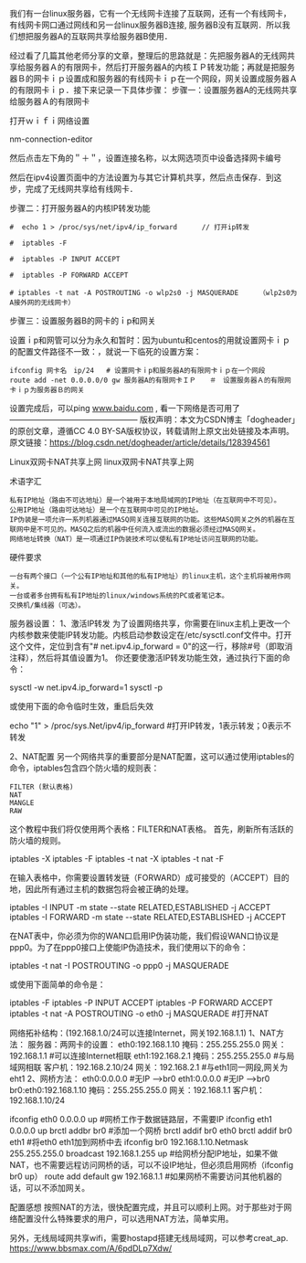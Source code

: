 我们有一台linux服务器，它有一个无线网卡连接了互联网，还有一个有线网卡，有线网卡网口通过网线和另一台linux服务器B连接, 服务器B没有互联网．所以我们想把服务器A的互联网共享给服务器B使用．

经过看了几篇其他老师分享的文章，整理后的思路就是：先把服务器A的无线网共享给服务器Ａ的有限网卡，然后打开服务器A的内核ＩＰ转发功能；再就是把服务器Ｂ的网卡ｉｐ设置成和服务器的有线网卡ｉｐ在一个网段，网关设置成服务器Ａ的有限网卡ｉｐ．接下来记录一下具体步骤：
步骤一：设置服务器A的无线网共享给服务器Ａ的有限网卡

打开ｗｉｆｉ网络设置

nm-connection-editor

然后点击左下角的＂＋＂，设置连接名称，以太网选项页中设备选择网卡编号

然后在ipv4设置页面中的方法设置为与其它计算机共享，然后点击保存．到这步，完成了无线网共享给有线网卡．

步骤二：打开服务器A的内核IP转发功能

    #  echo 1 > /proc/sys/net/ipv4/ip_forward      // 打开ip转发
     
    #  iptables -F
     
    #  iptables -P INPUT ACCEPT
     
    #  iptables -P FORWARD ACCEPT
     
    # iptables -t nat -A POSTROUTING -o wlp2s0 -j MASQUERADE     （wlp2s0为A接外网的无线网卡）

步骤三：设置服务器B的网卡的ｉp和网关

设置ｉp和网管可以分为永久和暂时：因为ubuntu和centos的用就设置网卡ｉｐ的配置文件路径不一致：，就说一下临死的设置方案：

    ifconfig 网卡名　ip/24   # 设置网卡ｉp和服务器A的有限网卡ｉｐ在一个网段
    route add -net 0.0.0.0/0 gw 服务器A的有限网卡ＩＰ　　＃　设置服务器Ａ的有限网卡ｉｐ为服务器Ｂ的网关

设置完成后，可以ping www.baidu.com , 看一下网络是否可用了
————————————————
版权声明：本文为CSDN博主「dogheader」的原创文章，遵循CC 4.0 BY-SA版权协议，转载请附上原文出处链接及本声明。
原文链接：https://blog.csdn.net/dogheader/article/details/128394561








Linux双网卡NAT共享上网
linux双网卡NAT共享上网

术语字汇

    私有IP地址（路由不可达地址）是一个被用于本地局域网的IP地址（在互联网中不可见）。
    公用IP地址（路由可达地址）是一个在互联网中可见的IP地址。
    IP伪装是一项允许一系列机器通过MASQ网关连接互联网的功能。这些MASQ网关之外的机器在互联网中是不可见的。MASQ之后的机器中任何流入或流出的数据必须经过MASQ网关。
    网络地址转换（NAT）是一项通过IP伪装技术可以使私有IP地址访问互联网的功能。

硬件要求

    一台有两个接口（一个公有IP地址和其他的私有IP地址）的linux主机，这个主机将被用作网关。
    一台或者多台拥有私有IP地址的linux/windows系统的PC或者笔记本。
    交换机/集线器（可选）。

服务器设置：
1、激活IP转发
为了设置网络共享，你需要在linux主机上更改一个内核参数来使能IP转发功能。内核启动参数设定在/etc/sysctl.conf文件中。打开这个文件，定位到含有"# net.ipv4.ip_forward = 0"的这一行，移除#号（即取消注释），然后将其值设置为1。
你还要使激活IP转发功能生效，通过执行下面的命令：

sysctl -w net.ipv4.ip_forward=1
sysctl -p

或使用下面的命令临时生效，重启后失效

echo "1" > /proc/sys.Net/ipv4/ip_forward #打开IP转发，1表示转发；0表示不转发

2、NAT配置
另一个网络共享的重要部分是NAT配置，这可以通过使用iptables的命令，iptables包含四个防火墙的规则表：

    FILTER (默认表格)
    NAT
    MANGLE
    RAW

这个教程中我们将仅使用两个表格：FILTER和NAT表格。
首先，刷新所有活跃的防火墙的规则。

iptables -X
iptables -F
iptables -t nat -X
iptables -t nat -F

在输入表格中，你需要设置转发链（FORWARD）成可接受的（ACCEPT）目的地，因此所有通过主机的数据包将会被正确的处理。

iptables -I INPUT -m state --state RELATED,ESTABLISHED -j ACCEPT
iptables -I FORWARD -m state --state RELATED,ESTABLISHED -j ACCEPT

在NAT表中，你必须为你的WAN口启用IP伪装功能，我们假设WAN口协议是ppp0。为了在ppp0接口上使能IP伪造技术，我们使用以下的命令：

iptables -t nat -I POSTROUTING -o ppp0 -j MASQUERADE

或使用下面简单的命令是：

iptables -F
iptables -P INPUT ACCEPT
iptables -P FORWARD ACCEPT
iptables -t nat -A POSTROUTING -o eth0 -j MASQUERADE #打开NAT

网络拓补结构：(192.168.1.0/24可以连接Internet，网关192.168.1.1)
1、NAT方法：
服务器：两网卡的设置：
eth0:192.168.1.10 掩码：255.255.255.0 网关：192.168.1.1 #可以连接Internet相联
eth1:192.168.2.1 掩码：255.255.255.0 #与局域网相联
客户机：192.168.2.10/24 网关：192.168.2.1 #与eth1同一网段,网关为eht1
2、网桥方法：
eth0:0.0.0.0 #无IP -->br0
eth1:0.0.0.0 #无IP -->br0
br0:eth0:192.168.1.10 掩码：255.255.255.0 网关：192.168.1.1
客户机：192.168.1.10/24

ifconfig eth0 0.0.0.0 up #网桥工作于数据链路层，不需要IP
ifconfig eth1 0.0.0.0 up
brctl addbr br0 #添加一个网桥
brctl addif br0 eth0
brctl addif br0 eth1 #将eth0 eth1加到网桥中去
ifconfig br0 192.168.1.10.Netmask 255.255.255.0 broadcast 192.168.1.255 up #给网桥分配IP地址，如果不做NAT，也不需要远程访问网桥的话，可以不设IP地址，但必须启用网桥（ifconfig br0 up）
route add default gw 192.168.1.1 #如果网桥不需要访问其他机器的话，可以不添加网关。

配置感想
按照NAT的方法，很快配置完成，并且可以顺利上网。对于那些对于网络配置没什么特殊要求的用户，可以选用NAT方法，简单实用。

另外，无线局域网共享wifi，需要hostapd搭建无线局域网，可以参考creat_ap.
https://www.bbsmax.com/A/6pdDLp7Xdw/